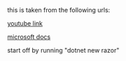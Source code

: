 this is taken from the following urls:

[youtube link](https://www.youtube.com/watch?v%253DopS_2jIU3bQ)

[microsoft docs](https://learn.microsoft.com/en-us/aspnet/core/blazor/components/prerendering-and-integration?view%253Daspnetcore-7.0%2526pivots%253Dserver)


start off by running "dotnet new razor"

